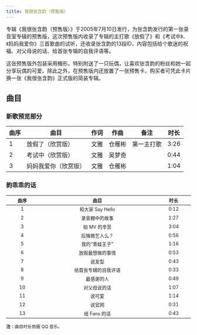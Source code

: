 ```yaml
---
title: 我很张含韵（预售版）
---
```


专辑《我很张含韵（预售版）》于2005年7月10日发行，为张含韵发行的第一张录音室专辑的预售版，这次预售版内收录了专辑的主打歌《放假了》和《考试中》、《妈妈我爱你》三首歌曲的试听，还收录张含韵的13段ID，内容包括给个歌迷的祝福、对父母说的话、给首张专辑的自我评语等。

这张预售版外包装采用桶形，特别附送了一只玩偶，让喜欢张含韵的粉丝和她一起分享玩偶的可爱。除此之外，在预售版内还放置了一张预售卡，购买者可凭此卡片换一张《我很张含韵》正式版的简装专辑。

## 曲目

### 新歌预览部分

<table>
<thead>
<tr>
    <th>曲序</th>
    <th>曲目</th>
    <th>作词</th>
    <th>作曲</th>
    <th>备注</th>
    <th>时长</th>
</tr>
</thead>
<tbody>
<tr>
    <td>1</td>
    <td>放假了（欣赏版）</td>
    <td>文雅</td>
    <td>仓雁彬</td>
    <td>第一主打歌</td>
    <td>3:26</td>
</tr>
<tr>
    <td>2</td>
    <td>考试中（欣赏版）</td>
    <td>文雅</td>
    <td>吴梦奇</td>
    <td></td>
    <td>0:44</td>
</tr>
<tr>
    <td>3</td>
    <td>妈妈我爱你（欣赏版）</td>
    <td>文雅</td>
    <td>仓雁彬</td>
    <td></td>
    <td>1:04</td>
</tr>
</tbody>
</table>

### 韵乖乖的话

<table style="text-align:center; font-size:90%; width:100%; display:table">
<thead>
<tr>
    <th>曲序</th>
    <th>曲目</th>
    <th>时长</th>
</tr>
</thead>
<tbody>
<tr>
    <td>1</td>
    <td>和大家 Say Hello</td>
    <td>0:12</td>
</tr>
<tr>
    <td>2</td>
    <td>录音棚中的故事</td>
    <td>1:27</td>
</tr>
<tr>
    <td>3</td>
    <td>拍 MV 的辛苦</td>
    <td>3:04</td>
</tr>
<tr>
    <td>4</td>
    <td>后悔做艺人么？</td>
    <td>0:56</td>
</tr>
<tr>
    <td>5</td>
    <td>我的“青蛙王子”</td>
    <td>1:16</td>
</tr>
<tr>
    <td>6</td>
    <td>放假最想做的事情</td>
    <td>0:53</td>
</tr>
<tr>
    <td>7</td>
    <td>说发型</td>
    <td>0:43</td>
</tr>
<tr>
    <td>8</td>
    <td>给首张专辑的自我评语</td>
    <td>0:33</td>
</tr>
<tr>
    <td>9</td>
    <td>最感谢的人</td>
    <td>0:49</td>
</tr>
<tr>
    <td>10</td>
    <td>对父母说的话</td>
    <td>1:07</td>
</tr>
<tr>
    <td>11</td>
    <td>说可爱</td>
    <td>1:14</td>
</tr>
<tr>
    <td>12</td>
    <td>说官网</td>
    <td>0:31</td>
</tr>
<tr>
    <td>13</td>
    <td>给 Fans 的话</td>
    <td>0:43</td>
</tr>
</tbody>
</table>

<small>
<b>注：</b>曲目时长依据 QQ 音乐。
</small>